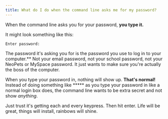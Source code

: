 ```yaml
---
title: What do I do when the command line asks me for my password?
---
```


When the command line asks you for your password, **you type it.**

It might look something like this:

```
Enter password:
```

The password it's asking you for is the password you use to log in to your computer.** Not your email password, not your school password, not your NeoPets or MySpace password. It just wants to make sure you're actually the boss of the computer.

When you type your password in, nothing will show up. **That's normal!** Instead of doing something like \*\*\*\*\* as you type your password in like a normal login box does, the command line wants to be extra secret and not show *anything*.

Just trust it's getting each and every keypress. Then hit enter. Life will be great, things will install, rainbows will shine.